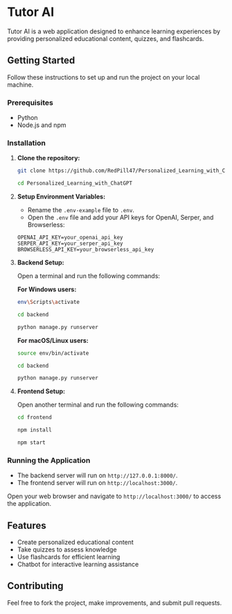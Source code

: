 # Tutor AI

Tutor AI is a web application designed to enhance learning experiences by providing personalized educational content, quizzes, and flashcards.

## Getting Started

Follow these instructions to set up and run the project on your local machine.

### Prerequisites

- Python
- Node.js and npm

### Installation

1. **Clone the repository:**

    ```sh
    git clone https://github.com/RedPill47/Personalized_Learning_with_ChatGPT.git
    ```
    ```sh
    cd Personalized_Learning_with_ChatGPT
    ```

2. **Setup Environment Variables:**

    - Rename the `.env-example` file to `.env`.
    - Open the `.env` file and add your API keys for OpenAI, Serper, and Browserless:


    ```
    OPENAI_API_KEY=your_openai_api_key
    SERPER_API_KEY=your_serper_api_key
    BROWSERLESS_API_KEY=your_browserless_api_key
    ```

3. **Backend Setup:**

    Open a terminal and run the following commands:

    **For Windows users:**

    ```sh
    env\Scripts\activate
    ```
    ```sh
    cd backend
    ```
    ```sh
    python manage.py runserver
    ```

    **For macOS/Linux users:**

    ```sh
    source env/bin/activate
    ```
    ```sh
    cd backend
    ```
    ```sh
    python manage.py runserver
    ```

4. **Frontend Setup:**

    Open another terminal and run the following commands:

    ```sh
    cd frontend
    ```
    ```sh
    npm install
    ```
    ```sh
    npm start
    ```

### Running the Application

- The backend server will run on `http://127.0.0.1:8000/`.
- The frontend server will run on `http://localhost:3000/`.

Open your web browser and navigate to `http://localhost:3000/` to access the application.

## Features

- Create personalized educational content
- Take quizzes to assess knowledge
- Use flashcards for efficient learning
- Chatbot for interactive learning assistance

## Contributing

Feel free to fork the project, make improvements, and submit pull requests.
